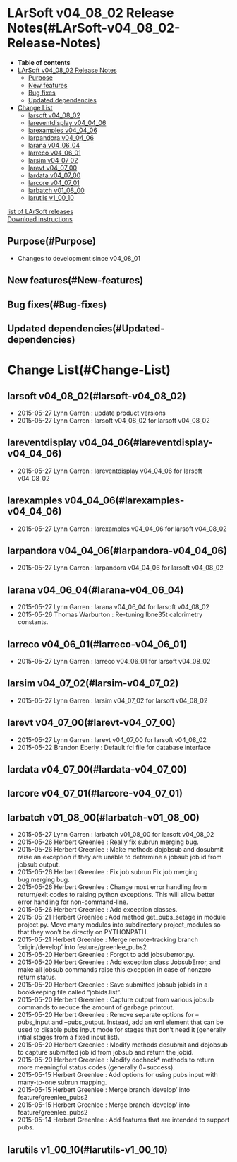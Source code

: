 LArSoft v04\_08\_02 Release Notes(#LArSoft-v04_08_02-Release-Notes)
======================================================================

-   **Table of contents**
-   [LArSoft v04\_08\_02 Release Notes](#LArSoft-v04_08_02-Release-Notes)
    -   [Purpose](#Purpose)
    -   [New features](#New-features)
    -   [Bug fixes](#Bug-fixes)
    -   [Updated dependencies](#Updated-dependencies)
-   [Change List](#Change-List)
    -   [larsoft v04\_08\_02](#larsoft-v04_08_02)
    -   [lareventdisplay v04\_04\_06](#lareventdisplay-v04_04_06)
    -   [larexamples v04\_04\_06](#larexamples-v04_04_06)
    -   [larpandora v04\_04\_06](#larpandora-v04_04_06)
    -   [larana v04\_06\_04](#larana-v04_06_04)
    -   [larreco v04\_06\_01](#larreco-v04_06_01)
    -   [larsim v04\_07\_02](#larsim-v04_07_02)
    -   [larevt v04\_07\_00](#larevt-v04_07_00)
    -   [lardata v04\_07\_00](#lardata-v04_07_00)
    -   [larcore v04\_07\_01](#larcore-v04_07_01)
    -   [larbatch v01\_08\_00](#larbatch-v01_08_00)
    -   [larutils v1\_00\_10](#larutils-v1_00_10)

[list of LArSoft releases](LArSoft_release_list)\
[Download instructions](http://scisoft.fnal.gov/scisoft/bundles/larsoft/v04_08_02/larsoft-v04_08_02.html)

Purpose(#Purpose)
--------------------

-   Changes to development since v04\_08\_01

New features(#New-features)
------------------------------

Bug fixes(#Bug-fixes)
------------------------

Updated dependencies(#Updated-dependencies)
----------------------------------------------

Change List(#Change-List)
============================

larsoft v04\_08\_02(#larsoft-v04_08_02)
------------------------------------------

-   2015-05-27 Lynn Garren : update product versions
-   2015-05-27 Lynn Garren : larsoft v04\_08\_02 for larsoft v04\_08\_02

lareventdisplay v04\_04\_06(#lareventdisplay-v04_04_06)
----------------------------------------------------------

-   2015-05-27 Lynn Garren : lareventdisplay v04\_04\_06 for larsoft v04\_08\_02

larexamples v04\_04\_06(#larexamples-v04_04_06)
--------------------------------------------------

-   2015-05-27 Lynn Garren : larexamples v04\_04\_06 for larsoft v04\_08\_02

larpandora v04\_04\_06(#larpandora-v04_04_06)
------------------------------------------------

-   2015-05-27 Lynn Garren : larpandora v04\_04\_06 for larsoft v04\_08\_02

larana v04\_06\_04(#larana-v04_06_04)
----------------------------------------

-   2015-05-27 Lynn Garren : larana v04\_06\_04 for larsoft v04\_08\_02
-   2015-05-26 Thomas Warburton : Re-tuning lbne35t calorimetry constants.

larreco v04\_06\_01(#larreco-v04_06_01)
------------------------------------------

-   2015-05-27 Lynn Garren : larreco v04\_06\_01 for larsoft v04\_08\_02

larsim v04\_07\_02(#larsim-v04_07_02)
----------------------------------------

-   2015-05-27 Lynn Garren : larsim v04\_07\_02 for larsoft v04\_08\_02

larevt v04\_07\_00(#larevt-v04_07_00)
----------------------------------------

-   2015-05-27 Lynn Garren : larevt v04\_07\_00 for larsoft v04\_08\_02
-   2015-05-22 Brandon Eberly : Default fcl file for database interface

lardata v04\_07\_00(#lardata-v04_07_00)
------------------------------------------

larcore v04\_07\_01(#larcore-v04_07_01)
------------------------------------------

larbatch v01\_08\_00(#larbatch-v01_08_00)
--------------------------------------------

-   2015-05-27 Lynn Garren : larbatch v01\_08\_00 for larsoft v04\_08\_02
-   2015-05-26 Herbert Greenlee : Really fix subrun merging bug.
-   2015-05-26 Herbert Greenlee : Make methods dojobsub and dosubmit raise an exception if they are unable to determine a jobsub job id from jobsub output.
-   2015-05-26 Herbert Greenlee : Fix job subrun Fix job merging bug.merging bug.
-   2015-05-26 Herbert Greenlee : Change most error handling from return/exit codes to raising python exceptions. This will allow better error handling for non-command-line.
-   2015-05-26 Herbert Greenlee : Add exception classes.
-   2015-05-21 Herbert Greenlee : Add method get\_pubs\_setage in module project.py. Move many modules into subdirectory project\_modules so that they won’t be directly on PYTHONPATH.
-   2015-05-21 Herbert Greenlee : Merge remote-tracking branch ‘origin/develop’ into feature/greenlee\_pubs2
-   2015-05-20 Herbert Greenlee : Forgot to add jobsuberror.py.
-   2015-05-20 Herbert Greenlee : Add exception class JobsubError, and make all jobsub commands raise this exception in case of nonzero return status.
-   2015-05-20 Herbert Greenlee : Save submitted jobsub jobids in a bookkeeping file called “jobids.list”.
-   2015-05-20 Herbert Greenlee : Capture output from various jobsub commands to reduce the amount of garbage printout.
-   2015-05-20 Herbert Greenlee : Remove separate options for –pubs\_input and –pubs\_output. Instead, add an xml element that can be used to disable pubs input mode for stages that don’t need it (generally intial stages from a fixed input list).
-   2015-05-20 Herbert Greenlee : Modify methods dosubmit and dojobsub to capture submitted job id from jobsub and return the jobid.
-   2015-05-20 Herbert Greenlee : Modify docheck\* methods to return more meaningful status codes (generally 0=success).
-   2015-05-15 Herbert Greenlee : Add options for using pubs input with many-to-one subrun mapping.
-   2015-05-15 Herbert Greenlee : Merge branch ‘develop’ into feature/greenlee\_pubs2
-   2015-05-15 Herbert Greenlee : Merge branch ‘develop’ into feature/greenlee\_pubs2
-   2015-05-14 Herbert Greenlee : Add features that are intended to support pubs.

larutils v1\_00\_10(#larutils-v1_00_10)
------------------------------------------
